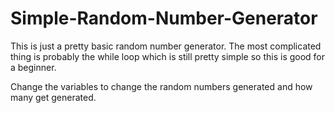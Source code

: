 # Simple-Random-Number-Generator
This is just a pretty basic random number generator. The most complicated thing is probably the while loop which is still pretty simple
so this is good for a beginner.

Change the variables to change the random numbers generated and how many get generated.
